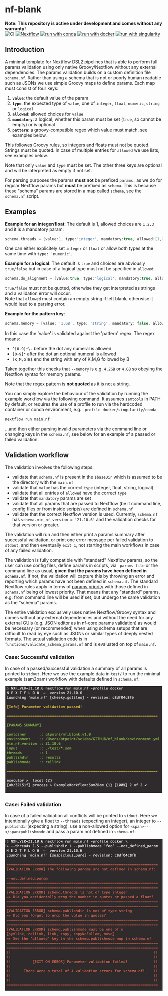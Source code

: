 # nf-blank

**Note: This repository is active under development and comes without any warranty!**
<br>
![CI](https://github.com/ATpoint/nf_blank/actions/workflows/CI.yml/badge.svg)
[![Nextflow](https://img.shields.io/badge/nextflow%20DSL2-%E2%89%A521.10.6-23aa62.svg?labelColor=000000)](https://www.nextflow.io/)
[![run with conda](http://img.shields.io/badge/run%20with-conda-3EB049?labelColor=000000&logo=anaconda)](https://docs.conda.io/en/latest/)
[![run with docker](https://img.shields.io/badge/run%20with-docker-0db7ed?labelColor=000000&logo=docker)](https://www.docker.com/)
[![run with singularity](https://img.shields.io/badge/run%20with-singularity-1d355c.svg?labelColor=000000)](https://sylabs.io/docs/)

## Introduction

A minimal template for Nextflow DSL2 pipelines that is able to perform full params validation using only native Groovy/Nextflow without any external dependencies.
The params validation builds on a custom definition file `schema.nf`. Rather than using a schema that is not or poorly human readable such as JSONs we use simple Groovy maps to define params. Each map must consist of four keys:

1) **`value`**:     the default value of the param
2) **`type`**:      the expected type of `value`, one of `integer`, `float`, `numeric`, `string` or `logical`
3) **`allowed`**:   allowed choices for `value`
4) **`mandatory`**: a logical, whether this param must be set (`true`, so cannot be empty) or is optional
5) **`pattern`**: a groovy-compatible regex which value must match, see examples below.

This followes Groovy rules, so integers and floats must not be quoted. Strings must be quoted. In case of multiple entries for `allowed` we use lists, see examples below.  

Note that only `value` and `type` must be set. The other three keys are optional and will be interpreted as empty if not set.

For parsing purposes the params **must not** be prefixed `params.` as we do for regular Nextflow params but **must** be prefixed as `schema`. This is because these "schema" params are stored in a map called `schema`, see the `schema.nf` script.

## Examples

**Example for an integer/float**: The default is 1, allowed choices are `1,2,3` and it is a mandatory param:
```groovy
schema.threads = [value:1, type:'integer', mandatory:true, allowed:[1,2,3]]`
```

One can either explicitely set `integer` or `float` or allow both types at the same time with `type: 'numeric'`.


**Example for a logical**: The default is `true` and choices are abviously `true/false` but in case of a logical type must not be specified in `allowed`:
```groovy
schema.do_alignment = [value:true, type:'logical', mandatory:true, allowed:'']`
```

`true/false` must not be quoted, otherwise they get interpreted as strings and a validation error will occur.  
Note that `allowed` must contain an empty string if left blank, otherwise it would lead to a parsing error.

**Example for the pattern key**:
```groovy
schema.memory = [value: '1.GB', type: 'string', mandatory: false, allowed: '', pattern: /^[0-9]*\.[0-9]*[K,M,G]B$/]
```

In this case the 'value' is validated against the 'pattern' regex. The regex means:
- `^[0-9]+\.` before the dot any numeral is allowed
- `[0-9]*` after the dot an optional numeral is allowed
- `[K,M,G]B$` end the string with any of K,M,G followed by B

Taken together this checks that `--memory` is e.g. `4.2GB` or `4.GB` so obeying the Nextflow syntax for memory params.

Note that the regex pattern is **not quoted** as it is not a string.

You can simply explore the behaviour of the validation by running the example workflow via the following command. It assumes `samtools` in PATH by default, or requires the use of a profile to run via the hardcoded container or conda environment, e.g. `-profile docker/singularity/conda`.

```bash
nextflow run main.nf
```

...and then either parsing invalid parameters via the command line or changing keys in the `schema.nf`, see below for an example of a passed or failed validation.

## Validation workflow

The validation involves the following steps:

- validate that `schema.nf` is present in the `$baseDir` which is assumed to be the directory with the `main.nf`
- validate that `value` has the correct `type` (integer, float, string, logical)
- validate that all entries of `allowed` have the correct `type`
- validate that `mandatory` params are set
- validate that all params that are passed to Nextflow (be it command line, config files or from inside scripts) are defined in `schema.nf`
- validate that the correct Nextflow version is used. Currently, `schema.nf` has `schema.min_nf_version = '21.10.6'` and the validation checks for that version or greater.

The validation will run and then either print a params summary after successful validation, or print one error message per failed validation to `stdout`, and then eventually `exit 1`, not starting the main workflows in case of any failed validation.

The validation is fully compatible with "standard" Nextflow params, so the user can use config files, define params in scripts, via `-params-file` or the command line as usual, **given that the params have been defined in `schema.nf`**. If not, the validation will capture this by throwing an error and reporting which params have not been defined in `schema.nf`. The standard Nextflow rules apply in terms of [params priority](https://www.nextflow.io/docs/latest/config.html#configuration-file) with those defined in `schema.nf` being of lowest priority. That means that any "standard" params, e.g. from command line will be used if set, but undergo the same validation as the "schema" params.

The entire validation exclusively uses native Nextflow/Groovy syntax and comes without any external dependencies and without the need for any external GUIs (e.g. JSON editor as in nf-core params validation) as would be necessary (or recommended) when using schema setups that are difficult to read by eye such as JSONs or similar types of deeply nested formats. The actual validation code is in `functions/validate_schema_params.nf` and is evaluated on top of `main.nf`.

### Case: Successful validation

In case of a passed/successful validation a summary of all params is printed to `stdout`. Here we use the example data in `test/` to run the minimal example (sam2bam) workflow with defaults defined in `schema.nf`:

![example_passed](./images/x_passed.png) 


### Case: Failed validation
In case of a failed validation all conflicts will be printed to `stdout`. Here we intentionally give a float to `--threads` (expecting an integer), an integer to `--publishdir`(expecting a string), use a non-allowed option for `<span>--</span>publishmode` and pass a param not defined in `schema.nf`:

![example_failed](./images/x_failed.png)
